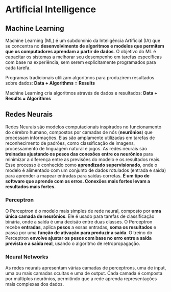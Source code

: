 # Artificial Intelligence

## Machine Learning
Machine Learning (ML) é um subdomínio da Inteligência Artificial (IA) que se concentra no **desenvolvimento de algoritmos e modelos que permitem que os computadores aprendam a partir de dados**. O objetivo do ML é capacitar os sistemas a melhorar seu desempenho em tarefas específicas com base na experiência, sem serem explicitamente programados para cada tarefa.

Programas tradicionais utilizam algoritmos para produzirem resultados sobre dados:
**Data + Algorithms = Results**

Machine Learning cria algoritmos através de dados e resultados:
**Data + Results = Algorithms** 

## Redes Neurais
Redes Neurais são modelos computacionais inspirados no funcionamento do cérebro humano, compostos por camadas de nós (**neurônios**) que processam informações. Elas são amplamente utilizadas em tarefas de reconhecimento de padrões, como classificação de imagens, processamento de linguagem natural e jogos.
As redes neurais são **treinadas ajustando os pesos das conexões entre os neurônios** para minimizar a diferença entre as previsões do modelo e os resultados reais. Esse processo é conhecido como **aprendizado supervisionado**, onde o modelo é alimentado com um conjunto de dados rotulados (entrada e saída) para aprender a mapear entradas para saídas corretas. **É um tipo de software que aprende com os erros. Conexões mais fortes levam a resultados mais fortes.**

### Perceptron
O Perceptron é o modelo mais simples de rede neural, composto por **uma única camada de neurônios**. Ele é usado para tarefas de classificação binária, onde a saída é uma decisão entre duas classes. O Perceptron recebe **entradas**, aplica **pesos** a essas entradas, **soma os resultados** e passa por uma **função de ativação para produzir a saída**. O treino do Perceptron **envolve ajustar os pesos com base no erro entre a saída prevista e a saída real**, usando o algoritmo de retropropagação.

### Neural Networks
As redes neurais apresentam várias camadas de perceptrons, uma de input, uma ou mais camadas ocultas e uma de output. Cada camada é composta por múltiplos neurônios, permitindo que a rede aprenda representações mais complexas dos dados.